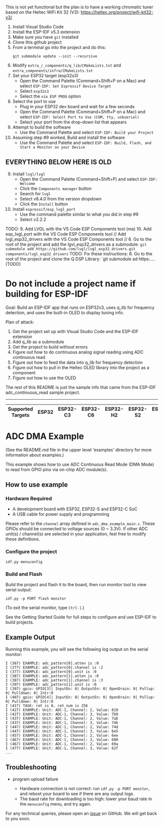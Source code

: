 This is not yet functional but the plan is to have a working chromatic tuner based on the Heltec WiFi Kit 32 (V3): https://heltec.org/project/wifi-kit32-v3/

1. Install Visual Studio Code
2. Install the ESP-IDF v5.3 extension
3. Make sure you have `git` installed
4. Clone this github project
5. From a terminal go into the project and do this:
    ```
    git submodule update --init --recursive
    ```
6. Modify `extra_/_components/q_lib/CMakeLists.txt` and `extra_components/infra/CMakeLists.txt`
7. Set your ESP32 target (esp32s3)
    - Open the Command Palette (Command+Shift+P on a Mac) and select `ESP-IDF: Set Espressif Device Target`
    - Select `esp32s3`
    - Select the `via ESP PROG` option
8. Select the port to use
    - Plug in your ESP32 dev board and wait for a few seconds
    - Open the Command Palette (Command+Shift+P on a Mac) and select `ESP-IDF: Select Port to Use (COM, tty, usbserial)`
    - Select your port from the drop-down list that appears
9. Attempt to build the software
    - Use the Command Palette and select `ESP-IDF: Build your Project`
10. Assuming step #9 worked, Build and install the software
    - Use the Command Palette and select `ESP-IDF: Build, Flash, and Start a Monitor on your Device`


## EVERYTHING BELOW HERE IS OLD

9. Install `lvgl/lvgl`
    - Open the Command Palette (Command+Shift+P) and select `ESP-IDF: Welcome`
    - Click the `Components manager` button
    - Search for `lvgl`
    - Select v8.4.0 from the version dropdown
    - Click the `Install` button
10. Install `espressif/esp_lvgl_port`
    - Use the command palette similar to what you did in step #9
    - Select v2.2.2


TODO:
9. Add LVGL with the VS Code ESP Components tool (ma)
10. Add esp_lvgl_port with the VS Code ESP Components tool
// Add lvgl_esp32_drivers with the VS Code ESP Components tool
// 6. Go to the root of the project and add the lgvl_esp32_drivers as a submodule: `git submodule add https://github.com/lvgl/lvgl_esp32_drivers.git components/lvgl_esp32_drivers`
TODO: Fix these instructions: 8. Go to the root of the project and clone the Q DSP Library: `git submodule ad https:....(TODO)


# Do not include a project name if building for ESP-IDF

Goal:
Build an ESP-IDF app that runs on ESP32v3, uses q_lib for frequency detection, and uses the built-in OLED to display tuning info.

Plan of attack:
1. Get the project set up with Visual Studio Code and the ESP-IDF extension
2. Add q_lib as a submodule
3. Get the project to build without errors
4. Figure out how to do continuous analog signal reading using ADC continuous read
5. Figure out how to feed the data into q_lib for frequency detection
6. Figure out how to pull in the Heltec OLED library into the project as a component
6. Figure out how to use the OLED

The rest of this README is just the sample info that came from the ESP-IDF adc_continuous_read sample project.

----

| Supported Targets | ESP32 | ESP32-C3 | ESP32-C6 | ESP32-H2 | ESP32-S2 | ESP32-S3 |
| ----------------- | ----- | -------- | -------- | -------- | -------- | -------- |

# ADC DMA Example

(See the README.md file in the upper level 'examples' directory for more information about examples.)

This example shows how to use ADC Continuous Read Mode (DMA Mode) to read from GPIO pins via on-chip ADC module(s).

## How to use example

### Hardware Required

* A development board with ESP32, ESP32-S and ESP32-C SoC
* A USB cable for power supply and programming

Please refer to the `channel` array defined in `adc_dma_example_main.c`. These GPIOs should be connected to voltage sources (0 ~ 3.3V). If other ADC unit(s) / channel(s) are selected in your application,
feel free to modify these definitions.

### Configure the project

```
idf.py menuconfig
```

### Build and Flash

Build the project and flash it to the board, then run monitor tool to view serial output:

```
idf.py -p PORT flash monitor
```

(To exit the serial monitor, type ``Ctrl-]``.)

See the Getting Started Guide for full steps to configure and use ESP-IDF to build projects.

## Example Output

Running this example, you will see the following log output on the serial monitor:
```
I (367) EXAMPLE: adc_pattern[0].atten is :0
I (377) EXAMPLE: adc_pattern[0].channel is :2
I (377) EXAMPLE: adc_pattern[0].unit is :0
I (387) EXAMPLE: adc_pattern[1].atten is :0
I (387) EXAMPLE: adc_pattern[1].channel is :3
I (397) EXAMPLE: adc_pattern[1].unit is :0
I (397) gpio: GPIO[3]| InputEn: 0| OutputEn: 0| OpenDrain: 0| Pullup: 0| Pulldown: 0| Intr:0
I (407) gpio: GPIO[4]| InputEn: 0| OutputEn: 0| OpenDrain: 0| Pullup: 0| Pulldown: 0| Intr:0
I (417) TASK: ret is 0, ret_num is 256
I (427) EXAMPLE: Unit: ADC-1, Channel: 2, Value: 819
I (427) EXAMPLE: Unit: ADC-1, Channel: 3, Value: 7b9
I (437) EXAMPLE: Unit: ADC-1, Channel: 2, Value: 7ab
I (437) EXAMPLE: Unit: ADC-1, Channel: 3, Value: 74b
I (447) EXAMPLE: Unit: ADC-1, Channel: 2, Value: 74d
I (447) EXAMPLE: Unit: ADC-1, Channel: 3, Value: 6e5
I (457) EXAMPLE: Unit: ADC-1, Channel: 2, Value: 6ee
I (467) EXAMPLE: Unit: ADC-1, Channel: 3, Value: 680
I (467) EXAMPLE: Unit: ADC-1, Channel: 2, Value: 69a
I (477) EXAMPLE: Unit: ADC-1, Channel: 3, Value: 62f
...
```

## Troubleshooting

* program upload failure

    * Hardware connection is not correct: run `idf.py -p PORT monitor`, and reboot your board to see if there are any output logs.
    * The baud rate for downloading is too high: lower your baud rate in the `menuconfig` menu, and try again.

For any technical queries, please open an [issue](https://github.com/espressif/esp-idf/issues) on GitHub. We will get back to you soon.

